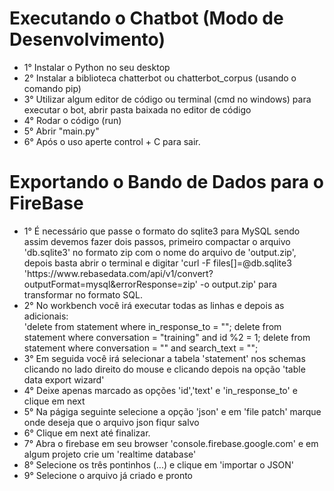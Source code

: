<h1>Executando o Chatbot (Modo de Desenvolvimento)</h1>

<ul>
 <li>1° Instalar o Python no seu desktop</li>
 <li>2° Instalar a biblioteca chatterbot ou chatterbot_corpus (usando o comando pip)</li>
 <li>3° Utilizar algum editor de código ou terminal (cmd no windows) para executar o bot, abrir pasta baixada no editor de código</li>
 <li>4° Rodar o código (run)</li>
 <li>5° Abrir "main.py"</li>
 <li>6° Após o uso aperte control + C para sair.</li>
</ul>

<h1>Exportando o Bando de Dados para o FireBase</h1>

<ul>
<li>1° É necessário que passe o formato do sqlite3 para MySQL
sendo assim devemos fazer dois passos, primeiro compactar o arquivo 'db.sqlite3' no formato zip com o nome do arquivo de 'output.zip',
depois basta abrir o terminal e digitar 'curl -F files[]=@db.sqlite3 'https://www.rebasedata.com/api/v1/convert?outputFormat=mysql&errorResponse=zip' -o output.zip' para transformar no formato SQL.</li>

<li>2° No workbench você irá executar todas as linhas e depois as adicionais:</li>
'delete from statement where in_response_to = "";
 delete from statement where conversation = "training" and id %2 = 1;
 delete from statement where conversation = "" and search_text = "";

<li>3° Em seguida você irá selecionar a tabela 'statement' nos schemas clicando no lado direito do mouse e clicando depois na opção 'table data export wizard'</li>

<li>4° Deixe apenas marcado as opções 'id','text' e 'in_response_to' e clique em next</li>

<li>5° Na págiga seguinte selecione a opção 'json' e em 'file patch' marque onde deseja que o arquivo json fiqur salvo</li>

<li>6° Clique em next até finalizar.</li>

<li>7° Abra o firebase em seu browser 'console.firebase.google.com' e em algum projeto crie um 'realtime database'</li>

<li>8° Selecione os três pontinhos (...) e clique em 'importar o JSON'</li>

<li>9° Selecione o arquivo já criado e pronto</li>
</ul>
